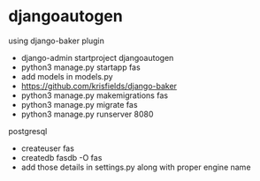 # djangoautogen
using django-baker plugin

- django-admin startproject djangoautogen
- python3 manage.py startapp fas
- add models in models.py
- https://github.com/krisfields/django-baker
- python3 manage.py makemigrations fas
- python3 manage.py migrate fas
- python3 manage.py runserver 8080

postgresql
- createuser fas
- createdb fasdb -O fas
- add those details in settings.py along with proper engine name
